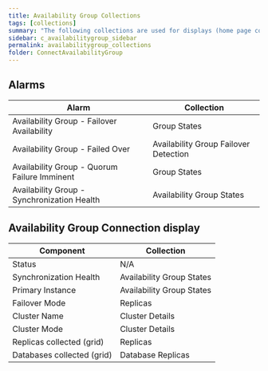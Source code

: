 ```yaml
---
title: Availability Group Collections
tags: [collections]
summary: "The following collections are used for displays (home page components and drilldowns)."
sidebar: c_availabilitygroup_sidebar
permalink: availabilitygroup_collections
folder: ConnectAvailabilityGroup
---
```



## Alarms

Alarm | Collection
------|-----------
Availability Group - Failover Availability | Group States
Availability Group - Failed Over | Availability Group Failover Detection
Availability Group - Quorum Failure Imminent | Group States
Availability Group - Synchronization Health | Availability Group States

## Availability Group Connection display

Component | Collection
----------|-----------
Status | N/A   
Synchronization Health | Availability Group States   
Primary Instance | Availability Group States   
Failover Mode | Replicas   
Cluster Name | Cluster Details   
Cluster Mode | Cluster Details   
Replicas collected (grid) | Replicas   
Databases collected (grid) | Database Replicas
